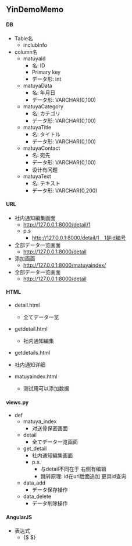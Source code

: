 ## YinDemoMemo


#### DB
 - Table名
    -  inclubInfo
 - column名
   - matuyaId
     - 名: ID
     - Primary key
     - データ形: int
   - matuyaData
     - 名: 年月日
     - データ形: VARCHAR(0,100)
   - matuyaCategory	
     - 名: カテゴリ
     - データ形: VARCHAR(0,100)
   - matuyaTitle
     - 名: タイトル
     - データ形: VARCHAR(0,100)
   - matuyaContact
     - 名: 宛先
     - データ形: VARCHAR(0,100)
      - 设计有问题
   - matuyaText
     - 名: テキスト
     - データ形: VARCHAR(0,200)


#### URL
 - 社内通知編集画面
   - http://127.0.0.1:8000/detail/1
   - p.s
     - http://127.0.0.1:8000/detail/1　1是id编号
 - 全部データ一览画面
   - http://127.0.0.1:8000/detail
 - 添加画面
   - http://127.0.0.1:8000/matuyaindex/ 
 - 全部データ一览画面
   - http://127.0.0.1:8000/detail


#### HTML
- detail.html
  - 全てデータ一览

- getdetail.html
  - 社内通知編集
 
- getdetails.html
 - 社内通知详细
 
   
- matuyaindex.html
  - 测试用可以添加数据


#### views.py
- def
  - matuya_index
    - 对送骨保密画面
  - detail
    -  全てデータ一览画面
  - get_detail
    - 社内通知編集画面
    - p.s.
      - 与detail不同在于 右侧有编辑
      - 跳转原理: id在url后面追加 更具id查询
  - data_add
    - データ保存操作
  - data_delete
    - データ削除操作
    
#### AngularJS
- 表达式
  - {$  $}
